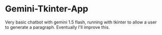 # Gemini-Tkinter-App
Very basic chatbot with gemini 1.5 flash, running with tkinter to allow a user to generate a paragraph. Eventually I'll improve this. 

